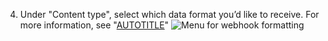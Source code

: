 4. Under "Content type", select which data format you’d like to receive. For more information, see "[AUTOTITLE](/webhooks-and-events/webhooks/creating-webhooks#content-type)"
  ![Menu for webhook formatting](/assets/images/help/sponsors/webhook-content-menu.png)
